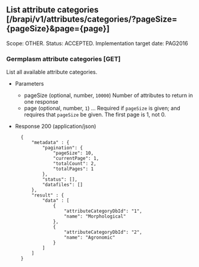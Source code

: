## List attribute categories [/brapi/v1/attributes/categories/?pageSize={pageSize}&page={page}] 
Scope: OTHER. Status: ACCEPTED.
Implementation target date: PAG2016

### Germplasm attribute categories [GET]
List all available attribute categories.
+ Parameters
    + pageSize (optional, number, `10000`) Number of attributes to return in one response
    + page (optional, number, `1`) ... Required if `pageSize` is given; and requires that `pageSize` be given. The first page is 1, not 0.

+ Response 200 (application/json)

        {
            "metadata" : {
                "pagination": {
                    "pageSize": 10,
                    "currentPage": 1,
                    "totalCount": 2,
                    "totalPages": 1
                },
                "status": [],
                "datafiles": []
            },
            "result" : { 
                "data" : [
                    {
                        "attributeCategoryDbId": "1", 
                        "name": "Morphological"
                    },
                    {
                        "attributeCategoryDbId": "2", 
                        "name": "Agronomic"
                    }
                ]
            ]
        }
